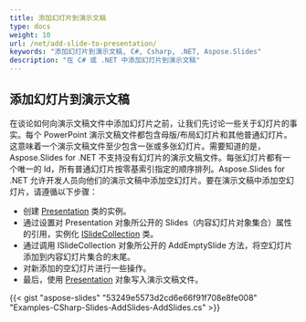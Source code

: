 ```yaml
---
title: 添加幻灯片到演示文稿
type: docs
weight: 10
url: /net/add-slide-to-presentation/
keywords: "添加幻灯片到演示文稿, C#, Csharp, .NET, Aspose.Slides"
description: "在 C# 或 .NET 中添加幻灯片到演示文稿"
---
```


## **添加幻灯片到演示文稿**
在谈论如何向演示文稿文件中添加幻灯片之前，让我们先讨论一些关于幻灯片的事实。每个 PowerPoint 演示文稿文件都包含母版/布局幻灯片和其他普通幻灯片。这意味着一个演示文稿文件至少包含一张或多张幻灯片。需要知道的是，Aspose.Slides for .NET 不支持没有幻灯片的演示文稿文件。每张幻灯片都有一个唯一的 Id，所有普通幻灯片按零基索引指定的顺序排列。Aspose.Slides for .NET 允许开发人员向他们的演示文稿中添加空幻灯片。要在演示文稿中添加空幻灯片，请遵循以下步骤：

- 创建 [Presentation](https://reference.aspose.com/slides/net/aspose.slides/presentation) 类的实例。
- 通过设置对 Presentation 对象所公开的 Slides（内容幻灯片对象集合）属性的引用，实例化 [ISlideCollection](https://reference.aspose.com/slides/net/aspose.slides/islidecollection) 类。
- 通过调用 ISlideCollection 对象所公开的 AddEmptySlide 方法，将空幻灯片添加到内容幻灯片集合的末尾。
- 对新添加的空幻灯片进行一些操作。
- 最后，使用 [Presentation](https://reference.aspose.com/slides/net/aspose.slides/presentation) 对象写入演示文稿文件。

{{< gist "aspose-slides" "53249e5573d2cd6e66f91f708e8fe008" "Examples-CSharp-Slides-AddSlides-AddSlides.cs" >}}
